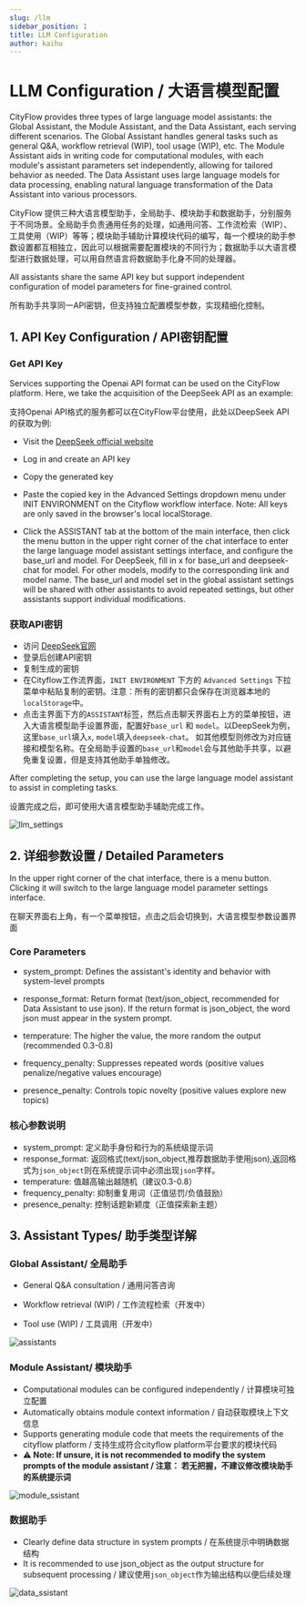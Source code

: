 ```yaml
---
slug: /llm
sidebar_position: 1
title: LLM Configuration
author: kaihu
---
```



# LLM Configuration / 大语言模型配置

CityFlow provides three types of large language model assistants: the Global Assistant, the Module Assistant, and the Data Assistant, each serving different scenarios. The Global Assistant handles general tasks such as general Q&A, workflow retrieval (WIP), tool usage (WIP), etc. The Module Assistant aids in writing code for computational modules, with each module's assistant parameters set independently, allowing for tailored behavior as needed. The Data Assistant uses large language models for data processing, enabling natural language transformation of the Data Assistant into various processors.

CityFlow 提供三种大语言模型助手，全局助手、模块助手和数据助手，分别服务于不同场景。全局助手负责通用任务的处理，如通用问答、工作流检索（WIP）、工具使用（WIP）等等；模块助手辅助计算模块代码的编写，每一个模块的助手参数设置都互相独立，因此可以根据需要配置模块的不同行为；数据助手以大语言模型进行数据处理，可以用自然语言将数据助手化身不同的处理器。

All assistants share the same API key but support independent configuration of model parameters for fine-grained control.

所有助手共享同一API密钥，但支持独立配置模型参数，实现精细化控制。

## 1. API Key Configuration / API密钥配置

### Get API Key

Services supporting the Openai API format can be used on the CityFlow platform. Here, we take the acquisition of the DeepSeek API as an example:

支持Openai API格式的服务都可以在CityFlow平台使用，此处以DeepSeek API的获取为例:

- Visit the [DeepSeek official website](https://platform.deepseek.com/)

- Log in and create an API key

- Copy the generated key

- Paste the copied key in the Advanced Settings dropdown menu under INIT ENVIRONMENT on the Cityflow workflow interface. Note: All keys are only saved in the browser's local localStorage.

- Click the ASSISTANT tab at the bottom of the main interface, then click the menu button in the upper right corner of the chat interface to enter the large language model assistant settings interface, and configure the base_url and model. For DeepSeek, fill in x for base_url and deepseek-chat for model. For other models, modify to the corresponding link and model name. The base_url and model set in the global assistant settings will be shared with other assistants to avoid repeated settings, but other assistants support individual modifications.

### 获取API密钥

- 访问 [DeepSeek官网](https://platform.deepseek.com/)
- 登录后创建API密钥
- 复制生成的密钥
- 在Cityflow工作流界面，`INIT ENVIRONMENT` 下方的 `Advanced Settings` 下拉菜单中粘贴复制的密钥。注意：所有的密钥都只会保存在浏览器本地的 `localStorage`中。
- 点击主界面下方的`ASSISTANT`标签，然后点击聊天界面右上方的菜单按钮，进入大语言模型助手设置界面，配置好`base_url` 和 `model`。以DeepSeek为例，这里`base_url`填入`x`, `model`填入`deepseek-chat`。 如其他模型则修改为对应链接和模型名称。在全局助手设置的`base_url`和`model`会与其他助手共享，以避免重复设置，但是支持其他助手单独修改。

After completing the setup, you can use the large language model assistant to assist in completing tasks.

设置完成之后，即可使用大语言模型助手辅助完成工作。

![llm_settings](assets/llm_settings.png)


## 2. 详细参数设置 / Detailed Parameters

In the upper right corner of the chat interface, there is a menu button. Clicking it will switch to the large language model parameter settings interface.

在聊天界面右上角，有一个菜单按钮，点击之后会切换到，大语言模型参数设置界面

### Core Parameters

- system_prompt: Defines the assistant's identity and behavior with system-level prompts

- response_format: Return format (text/json_object, recommended for Data Assistant to use json). If the return format is json_object, the word json must appear in the system prompt.

- temperature: The higher the value, the more random the output (recommended 0.3-0.8)

- frequency_penalty: Suppresses repeated words (positive values penalize/negative values encourage)

- presence_penalty: Controls topic novelty (positive values explore new topics)

### 核心参数说明

- system_prompt: 定义助手身份和行为的系统级提示词
- response_format: 返回格式(text/json_object,推荐数据助手使用json),返回格式为`json_object`则在系统提示词中必须出现`json`字样。
- temperature: 值越高输出越随机（建议0.3-0.8）
- frequency_penalty: 抑制重复用词（正值惩罚/负值鼓励）
- presence_penalty: 控制话题新颖度（正值探索新主题）


## 3. Assistant Types/ 助手类型详解

### Global Assistant/ 全局助手

- General Q&A consultation / 通用问答咨询

- Workflow retrieval (WIP) / 工作流程检索（开发中）

- Tool use (WIP) / 工具调用（开发中）

![assistants](assets/llm_assistants.png)

### Module Assistant/ 模块助手

- Computational modules can be configured independently / 计算模块可独立配置
- Automatically obtains module context information / 自动获取模块上下文信息
- Supports generating module code that meets the requirements of the cityflow platform / 支持生成符合cityflow platform平台要求的模块代码
- **⚠️ Note: If unsure, it is not recommended to modify the system prompts of the module assistant / 注意： 若无把握，不建议修改模块助手的系统提示词**

![module_ssistant](assets/module_assistant.gif)

### 数据助手

- Clearly define data structure in system prompts / 在系统提示中明确数据结构
- It is recommended to use json_object as the output structure for subsequent processing / 建议使用`json_object`作为输出结构以便后续处理

![data_ssistant](assets/data_assistant.gif)



